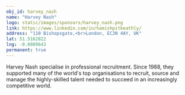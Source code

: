 ```yaml
---
obj_id: harvey_nash
name: "Harvey Nash"
logo: static/images/sponsors/harvey_nash.png
link: https://www.linkedin.com/in/hamishpitkeathly/
address: "110 Bishopsgate,<br>London, EC2N 4AY, UK"
lat: 51.5162822
lng: -0.0809643
permanent: true
---
```

Harvey Nash specialise in professional recruitment.
Since 1988, they supported many of the world's top organisations to recruit, source and manage the highly-skilled talent needed to succeed in an increasingly competitive world.
